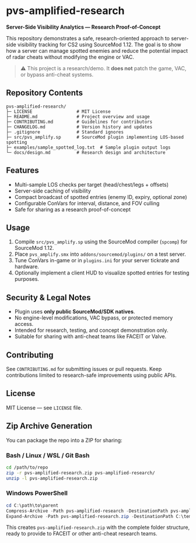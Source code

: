# pvs-amplified-research

**Server-Side Visibility Analytics — Research Proof-of-Concept**

This repository demonstrates a safe, research-oriented approach to server-side visibility tracking for CS2 using SourceMod 1.12. The goal is to show how a server can manage spotted enemies and reduce the potential impact of radar cheats without modifying the engine or VAC.

> ⚠️ This project is a research/demo. It **does not** patch the game, VAC, or bypass anti-cheat systems.

## Repository Contents

```
pvs-amplified-research/
├─ LICENSE                 # MIT License
├─ README.md               # Project overview and usage
├─ CONTRIBUTING.md         # Guidelines for contributors
├─ CHANGELOG.md            # Version history and updates
├─ .gitignore              # Standard ignores
├─ src/pvs_amplify.sp      # SourceMod plugin implementing LOS-based spotting
├─ examples/sample_spotted_log.txt  # Sample plugin output logs
└─ docs/design.md          # Research design and architecture
```

## Features

* Multi-sample LOS checks per target (head/chest/legs + offsets)
* Server-side caching of visibility
* Compact broadcast of spotted entries (enemy ID, expiry, optional zone)
* Configurable ConVars for interval, distance, and FOV culling
* Safe for sharing as a research proof-of-concept

## Usage

1. Compile `src/pvs_amplify.sp` using the SourceMod compiler (`spcomp`) for SourceMod 1.12.
2. Place `pvs_amplify.smx` into `addons/sourcemod/plugins/` on a test server.
3. Tune ConVars in-game or in `plugins.ini` for your server tickrate and hardware.
4. Optionally implement a client HUD to visualize spotted entries for testing purposes.

## Security & Legal Notes

* Plugin uses **only public SourceMod/SDK natives**.
* No engine-level modifications, VAC bypass, or protected memory access.
* Intended for research, testing, and concept demonstration only.
* Suitable for sharing with anti-cheat teams like FACEIT or Valve.

## Contributing

See `CONTRIBUTING.md` for submitting issues or pull requests. Keep contributions limited to research-safe improvements using public APIs.

## License

MIT License — see `LICENSE` file.

## Zip Archive Generation

You can package the repo into a ZIP for sharing:

### Bash / Linux / WSL / Git Bash

```bash
cd /path/to/repo
zip -r pvs-amplified-research.zip pvs-amplified-research/
unzip -l pvs-amplified-research.zip
```

### Windows PowerShell

```powershell
cd C:\path\to\parent
Compress-Archive -Path pvs-amplified-research -DestinationPath pvs-amplified-research.zip
Expand-Archive -Path pvs-amplified-research.zip -DestinationPath C:\temp\unzip_test -Force
```

This creates `pvs-amplified-research.zip` with the complete folder structure, ready to provide to FACEIT or other anti-cheat research teams.

